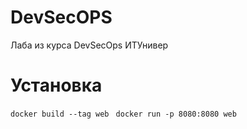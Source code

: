 # DevSecOPS
Лаба из курса DevSecOps ИТУнивер

# Установка
`docker build --tag web`
` docker run -p 8080:8080 web`



